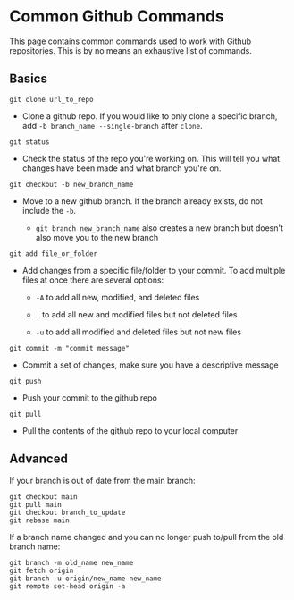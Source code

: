 # Common Github Commands

This page contains common commands used to work with Github repositories. This is by no means an exhaustive list of commands. 

## Basics 

`git clone url_to_repo`

- Clone a github repo. If you would like to only clone a specific branch, add `-b branch_name --single-branch` after `clone`.

`git status`

- Check the status of the repo you're working on. This will tell you what changes have been made and what branch you're on.

`git checkout -b new_branch_name`

- Move to a new github branch. If the branch already exists, do not include the `-b`. 

    * `git branch new_branch_name` also creates a new branch but doesn't also move you to the new branch

`git add file_or_folder`

- Add changes from a specific file/folder to your commit. To add multiple files at once there are several options:

    * `-A` to add all new, modified, and deleted files

    * `.` to add all new and modified files but not deleted files

    * `-u` to add all modified and deleted files but not new files 

`git commit -m "commit message"`

- Commit a set of changes, make sure you have a descriptive message

`git push`

- Push your commit to the github repo

`git pull`

- Pull the contents of the github repo to your local computer 

## Advanced

If your branch is out of date from the main branch:

```
git checkout main
git pull main
git checkout branch_to_update
git rebase main
```

If a branch name changed and you can no longer push to/pull from the old branch name:

```
git branch -m old_name new_name
git fetch origin
git branch -u origin/new_name new_name
git remote set-head origin -a
```


